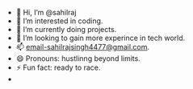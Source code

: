 - 👋 Hi, I’m @sahilraj
- 👀 I’m interested in coding.
- 🌱 I’m currently doing projects. 
- 💞️ I’m looking to gain more experince in tech world.
- 📫 email-sahilrajsingh4477@gmail.com.
- 😄 Pronouns: hustlinng beyond limits.
- ⚡ Fun fact: ready to race.
-  

<!---
joeyanoi/joeyanoi is a ✨ special ✨ repository because its `README.md` (this file) appears on your GitHub profile.
You can click the Preview link to take a look at your changes.
--->
